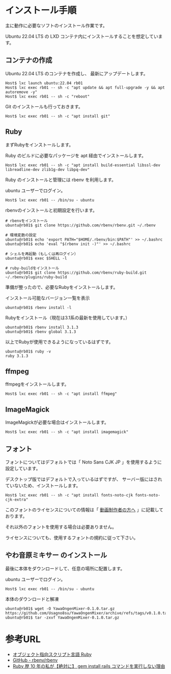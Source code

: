 # インストール手順

主に動作に必要なソフトのインストール作業です。

Ubuntu 22.04 LTS の LXD コンテナ内にインストールすることを想定しています。


## コンテナの作成

Ubuntu 22.04 LTS のコンテナを作成し、
最新にアップデートします。

```
Host$ lxc launch ubuntu:22.04 rb01
Host$ lxc exec rb01 -- sh -c "apt update && apt full-upgrade -y && apt autoremove -y"
Host$ lxc exec rb01 -- sh -c "reboot"
```

Git のインストールも行っておきます。
```
Host$ lxc exec rb01 -- sh -c "apt install git"
```

## Ruby

まずRubyをインストールします。

Ruby のビルドに必要なパッケージを apt 経由でインストールします。
```
Host$ lxc exec rb01 -- sh -c "apt install build-essential libssl-dev libreadline-dev zlib1g-dev libpq-dev"
```


Ruby のインストールと管理には rbenv を利用します。

ubuntu ユーザーでログイン。
```
Host$ lxc exec rb01 -- /bin/su - ubuntu
```

rbenvのインストールと初期設定を行います。
```
# rbenvをインストール
ubuntu@rb01$ git clone https://github.com/rbenv/rbenv.git ~/.rbenv

# 環境変数の設定
ubuntu@rb01$ echo 'export PATH="$HOME/.rbenv/bin:$PATH"' >> ~/.bashrc
ubuntu@rb01$ echo 'eval "$(rbenv init -)"' >> ~/.bashrc

# シェルを再起動（もしくは再ログイン）
ubuntu@rb01$ exec $SHELL -l

# ruby-buildをインストール
ubuntu@rb01$ git clone https://github.com/rbenv/ruby-build.git ~/.rbenv/plugins/ruby-build
```


準備が整ったので、必要なRubyをインストールします。

インストール可能なバージョン一覧を表示
```
ubuntu@rb01$ rbenv install -l
```

Rubyをインストール（現在は3.1系の最新を使用しています。）
```
ubuntu@rb01$ rbenv install 3.1.3
ubuntu@rb01$ rbenv global 3.1.3
```

以上でRubyが使用できるようになっているはずです。
```
ubuntu@rb01$ ruby -v
ruby 3.1.3
```

## ffmpeg

ffmpegをインストールします。

```
Host$ lxc exec rb01 -- sh -c "apt install ffmpeg"
```

## ImageMagick

ImageMagickが必要な場合はインストールします。

```
Host$ lxc exec rb01 -- sh -c "apt install imagemagick"
```

## フォント

フォントについてはデフォルトでは「 Noto Sans CJK JP 」を使用するように設定しています。

デスクトップ版ではデフォルトで入っているはずですが、
サーバー版にはされていないため、インストールします。

```
Host$ lxc exec rb01 -- sh -c "apt install fonts-noto-cjk fonts-noto-cjk-extra"
```

このフォントのライセンスについての情報は「 [動画制作者の方へ](https://github.com/Usagno8su/YawaOngenMixer/blob/main/README.md#%E5%8B%95%E7%94%BB%E5%88%B6%E4%BD%9C%E8%80%85%E3%81%AE%E6%96%B9%E3%81%B8) 」に記載しております。

それ以外のフォントを使用する場合は必要ありません。

ライセンスについても、使用するフォントの規約に従って下さい。



## やわ音原ミキサー のインストール


最後に本体をダウンロードして、任意の場所に配置します。

ubuntu ユーザーでログイン。
```
Host$ lxc exec rb01 -- /bin/su - ubuntu
```

本体のダウンロードと解凍
```
ubuntu@rb01$ wget -O YawaOngenMixer-0.1.0.tar.gz https://github.com/Usagno8su/YawaOngenMixer/archive/refs/tags/v0.1.0.tar.gz
ubuntu@rb01$ tar -zxvf YawaOngenMixer-0.1.0.tar.gz
```




# 参考URL





- [オブジェクト指向スクリプト言語 Ruby](https://www.ruby-lang.org/ja/) 
- [GitHub - rbenv/rbenv](https://github.com/rbenv/rbenv) 
- [Ruby 歴 10 年の私が【絶対に】 gem install rails コマンドを実行しない理由](https://qiita.com/kaishuu0123/items/2a91495e7daa8c7783ed) 



